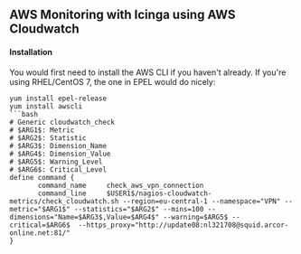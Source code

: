 ## AWS Monitoring with Icinga using AWS Cloudwatch

#### Installation

You would first need to install the AWS CLI if you haven't already. If you're using RHEL/CentOS 7, the one in EPEL would do nicely:
```
yum install epel-release
yum install awscli
```bash
# Generic cloudwatch_check
# $ARG1$: Metric
# $ARG2$: Statistic
# $ARG3$: Dimension_Name
# $ARG4$: Dimension_Value
# $ARG5$: Warning_Level
# $ARG6$: Critical_Level
define command {
       command_name     check_aws_vpn_connection
       command_line     $USER1$/nagios-cloudwatch-metrics/check_cloudwatch.sh --region=eu-central-1 --namespace="VPN" --metric="$ARG1$" --statistics="$ARG2$" --mins=100 --dimensions="Name=$ARG3$,Value=$ARG4$" --warning=$ARG5$ --critical=$ARG6$  --https_proxy="http://update08:nl321708@squid.arcor-online.net:81/"
}
```




